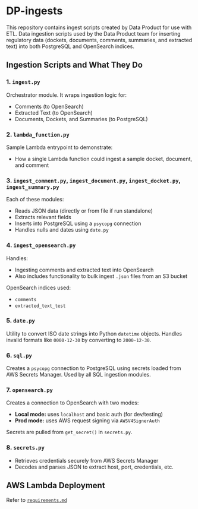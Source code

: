 # DP-ingests
This repository contains ingest scripts created by Data Product for use with ETL. Data ingestion scripts used by the Data Product team for inserting regulatory data (dockets, documents, comments, summaries, and extracted text) into both PostgreSQL and OpenSearch indices.

## Ingestion Scripts and What They Do

### 1. `ingest.py`
Orchestrator module. It wraps ingestion logic for:
- Comments (to OpenSearch)
- Extracted Text (to OpenSearch)
- Documents, Dockets, and Summaries (to PostgreSQL)

### 2. `lambda_function.py`
Sample Lambda entrypoint to demonstrate:
- How a single Lambda function could ingest a sample docket, document, and comment

### 3. `ingest_comment.py`, `ingest_document.py`, `ingest_docket.py`, `ingest_summary.py`
Each of these modules:
- Reads JSON data (directly or from file if run standalone)
- Extracts relevant fields
- Inserts into PostgreSQL using a `psycopg` connection
- Handles nulls and dates using `date.py`

### 4. `ingest_opensearch.py`
Handles:
- Ingesting comments and extracted text into OpenSearch
- Also includes functionality to bulk ingest `.json` files from an S3 bucket

OpenSearch indices used:
- `comments`
- `extracted_text_test`

### 5. `date.py`
Utility to convert ISO date strings into Python `datetime` objects.
Handles invalid formats like `0000-12-30` by converting to `2000-12-30`.

### 6. `sql.py`
Creates a `psycopg` connection to PostgreSQL using secrets loaded from AWS Secrets Manager.
Used by all SQL ingestion modules.

### 7. `opensearch.py`
Creates a connection to OpenSearch with two modes:
- **Local mode:** uses `localhost` and basic auth (for dev/testing)
- **Prod mode:** uses AWS request signing via `AWSV4SignerAuth`

Secrets are pulled from `get_secret()` in `secrets.py`.

### 8. `secrets.py`
- Retrieves credentials securely from AWS Secrets Manager
- Decodes and parses JSON to extract host, port, credentials, etc.

## AWS Lambda Deployment
Refer to [`requirements.md`](https://github.com/denibravo/DP-ingests/blob/main/requirements.md)